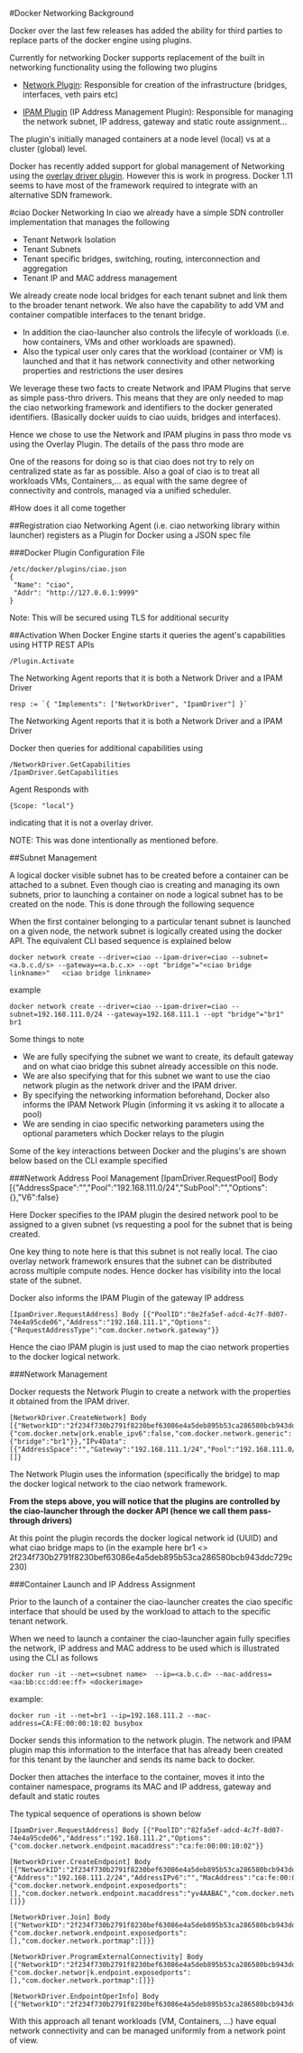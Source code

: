 #Docker Networking Background

Docker over the last few releases has added the ability for third parties to replace parts of the docker engine using plugins.

Currently for networking Docker supports replacement of the built in networking functionality using the following two plugins

- [Network Plugin](https://github.com/docker/libnetwork/blob/master/docs/remote.md "Network Plugin"): Responsible for creation of the infrastructure (bridges, interfaces, veth pairs etc)
  

- [IPAM Plugin](https://github.com/docker/libnetwork/blob/master/docs/ipam.md "IPAM Plugin") (IP Address Management Plugin): Responsible for managing the network subnet, IP address, gateway and static route assignment...
  
The plugin's initially managed containers at a node level (local) vs at a cluster (global) level.

Docker has recently added support for global management of Networking using the [overlay driver plugin](https://github.com/docker/libnetwork/blob/master/docs/overlay.md "overlay network plugin"). However this is work in progress. Docker 1.11 seems to have most of the framework required to integrate with an alternative SDN framework.



#ciao Docker Networking
In ciao we already have a simple SDN controller implementation that manages the following

- Tenant Network Isolation
- Tenant Subnets
- Tenant specific bridges, switching, routing, interconnection and aggregation
- Tenant IP and MAC address management

We already create node local bridges for each tenant subnet and link them to the broader tenant network. We also have the capability to add VM and container compatible interfaces to the tenant bridge. 

- In addition the ciao-launcher also controls the lifecyle of workloads (i.e. how containers, VMs and other workloads are spawned).
- Also the typical user only cares that the workload (container or VM) is launched and that it has network connectivity and other networking properties and restrictions the user desires

We leverage these two facts to create Network and IPAM Plugins that serve as simple pass-thro drivers. This means that they are only needed to map the ciao networking framework and identifiers to the docker generated identifiers. (Basically docker uuids to ciao uuids, bridges and interfaces).

Hence we chose to use the Network and IPAM plugins in pass thro mode vs using the Overlay Plugin. The details of the pass thro mode are 

One of the reasons for doing so is that ciao does not try to rely on centralized state as far as possible. Also a goal of ciao is to treat all workloads VMs, Containers,... as equal with the same degree of connectivity and controls, managed via a unified scheduler.

#How does it all come together

##Registration
ciao Networking Agent (i.e. ciao networking library within launcher) registers as a Plugin for Docker using a JSON spec file

###Docker Plugin Configuration File

    /etc/docker/plugins/ciao.json
    {
     "Name": "ciao",
     "Addr": "http://127.0.0.1:9999"
    }
    
Note: This will be secured using TLS for additional security


##Activation
When Docker Engine starts it queries the agent's capabilities using HTTP REST APIs

    /Plugin.Activate

The Networking Agent reports that it is both a Network Driver and a IPAM Driver


    resp := `{ "Implements": ["NetworkDriver", "IpamDriver"] }`

The Networking Agent reports that it is both a Network Driver and a IPAM Driver

Docker then queries for additional capabilities using

    /NetworkDriver.GetCapabilities
    /IpamDriver.GetCapabilities
    
Agent Responds with


    {Scope: "local"}

indicating that it is not a overlay driver.

NOTE: This was done intentionally as mentioned before.

##Subnet Management

A logical docker visible subnet has to be created before a container can be attached to a subnet. Even though ciao is creating and managing its own subnets, prior to launching a container on node a logical subnet has to be created on the node. This is done through the following sequence

When the first container belonging to a particular tenant subnet is launched on a given node, the network subnet is logically created using the docker API. The equivalent CLI based sequence is explained below


    docker network create --driver=ciao --ipam-driver=ciao --subnet=<a.b.c.d/s> --gateway=<a.b.c.x> --opt "bridge"="<ciao bridge linkname>"   <ciao bridge linkname>
    
example

    docker network create --driver=ciao --ipam-driver=ciao --subnet=192.168.111.0/24 --gateway=192.168.111.1 --opt "bridge"="br1" br1
    
Some things to note
- We are fully specifying the subnet we want to create, its default gateway and on what ciao bridge this subnet already accessible on this node.
- We are also specifying that for this subnet we want to use the ciao network plugin as the network driver and the IPAM driver.
- By specifying the networking information beforehand, Docker also informs the IPAM Network Plugin (informing it vs asking it to allocate a pool)
- We are sending in ciao specific networking parameters using the optional parameters which Docker relays to the plugin


Some of the key interactions between Docker and the plugins's are shown below based on the CLI example specified 

###Network Address Pool Management
    [IpamDriver.RequestPool] Body [{"AddressSpace":"","Pool":"192.168.111.0/24","SubPool":"","Options":{},"V6":false}

Here Docker specifies to the IPAM plugin the desired network pool to be assigned to a given subnet (vs requesting a pool for the subnet that is being created.

One key thing to note here is that this subnet is not really local. The ciao overlay network framework ensures that the subnet can be distributed across multiple compute nodes. Hence docker has visibility into the local state of the subnet.
    
Docker also informs the IPAM Plugin of the gateway IP address

    [IpamDriver.RequestAddress] Body [{"PoolID":"8e2fa5ef-adcd-4c7f-8d07-74e4a95cde06","Address":"192.168.111.1","Options":{"RequestAddressType":"com.docker.network.gateway"}}

Hence the ciao IPAM plugin is just used to map the ciao network properties to the docker logical network.    

###Network Management

Docker requests the Network Plugin to create a network with the properties it obtained from the IPAM driver.


    [NetworkDriver.CreateNetwork] Body [{"NetworkID":"2f234f730b2791f8230bef63086e4a5deb895b53ca286580bcb943ddc729c230","Options":{"com.docker.netw|ork.enable_ipv6":false,"com.docker.network.generic":{"bridge":"br1"}},"IPv4Data":[{"AddressSpace":"","Gateway":"192.168.111.1/24","Pool":"192.168.111.0/24"}],"IPv6Data":[]}

The Network Plugin uses the information (specifically the bridge) to map the docker logical network to the ciao network framework.


**From the steps above, you will notice that the plugins are controlled by the ciao-launcher through the docker API (hence we call them pass-through drivers)**

At this point the plugin records the docker logical network id (UUID) and what ciao bridge maps to (in the example here br1 <> 2f234f730b2791f8230bef63086e4a5deb895b53ca286580bcb943ddc729c230)


###Container Launch and IP Address Assignment

Prior to the launch of a container the ciao-launcher creates the ciao specific interface that should be used by the workload to attach to the specific tenant network.

When we need to launch a container the ciao-launcher again fully specifies the network, IP address and MAC address to be used which is illustrated using the CLI as follows

    docker run -it --net=<subnet name>  --ip=<a.b.c.d> --mac-address=<aa:bb:cc:dd:ee:ff> <dockerimage>

example:


    docker run -it --net=br1 --ip=192.168.111.2 --mac-address=CA:FE:00:00:10:02 busybox

Docker sends this information to the network plugin. The network and IPAM plugin map this information to the interface that has already been created for this tenant by the launcher and sends its name back to docker. 

Docker then attaches the interface to the container, moves it into the container namespace, programs its MAC and IP address, gateway and default and static routes

The typical sequence of operations is shown below
    
    [IpamDriver.RequestAddress] Body [{"PoolID":"82fa5ef-adcd-4c7f-8d07-74e4a95cde06","Address":"192.168.111.2","Options":{"com.docker.network.endpoint.macaddress":"ca:fe:00:00:10:02"}}

    [NetworkDriver.CreateEndpoint] Body [{"NetworkID":"2f234f730b2791f8230bef63086e4a5deb895b53ca286580bcb943ddc729c230","EndpointID":"2688ccdb101bb5f3b199880041162ae3ec1b299053d703e07d61330292c380d3","Interface":{"Address":"192.168.111.2/24","AddressIPv6":"","MacAddress":"ca:fe:00:00:10:02"},"Options":{"com.docker.network.endpoint.exposedports":[],"com.docker.network.endpoint.macaddress":"yv4AABAC","com.docker.network.portmap":[]}}

    [NetworkDriver.Join] Body [{"NetworkID":"2f234f730b2791f8230bef63086e4a5deb895b53ca286580bcb943ddc729c230","EndpointID":"2688ccdb101bb5f3b199880041162ae3ec1b299053d703e07d61330292c380d3","SandboxKey":"/var/run/docker/netns/837d34a2ff2b","Options":{"com.docker.network.endpoint.exposedports":[],"com.docker.network.portmap":[]}}
    
    [NetworkDriver.ProgramExternalConnectivity] Body [{"NetworkID":"2f234f730b2791f8230bef63086e4a5deb895b53ca286580bcb943ddc729c230","EndpointID":"2688ccdb101bb5f3b199880041162ae3ec1b299053d703e07d61330292c380d3","Options":{"com.docker.networ|k.endpoint.exposedports":[],"com.docker.network.portmap":[]}}
    
    [NetworkDriver.EndpointOperInfo] Body [{"NetworkID":"2f234f730b2791f8230bef63086e4a5deb895b53ca286580bcb943ddc729c230","EndpointID":"2688ccdb101bb5f3b199880041162ae3ec1b299053d703e07d61330292c380d3"}
    

With this approach all tenant workloads (VM, Containers, ...) have equal network connectivity and can be managed uniformly from a network point of view.
